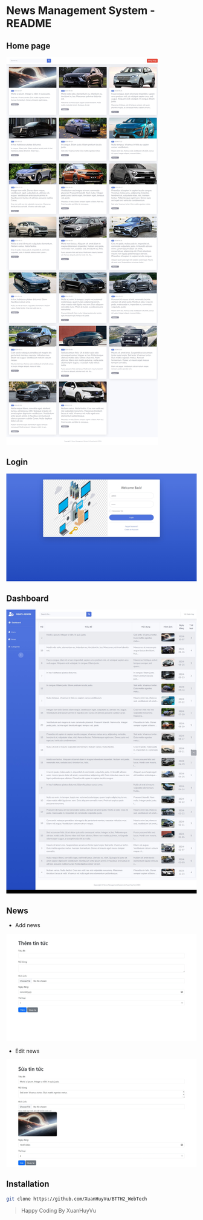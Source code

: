 # News Management System - README

## Home page

<img src="/public/assets/images/homepage.png" alt="Home page" />

## Login

<img src="/public/assets/images/login_view.png" alt="Login" />

## Dashboard

<img src="/public/assets/images/dashboard.png" alt="Dashboard" />

## News
- Add news
<img src="/public/assets/images/add_news.png" alt="Add News" />

- Edit news
<img src="/public/assets/images/edit_news.png" alt="Edit News" />

## Installation
```bash
git clone https://github.com/XuanHuyVu/BTTH2_WebTech
```
> Happy Coding By XuanHuyVu
